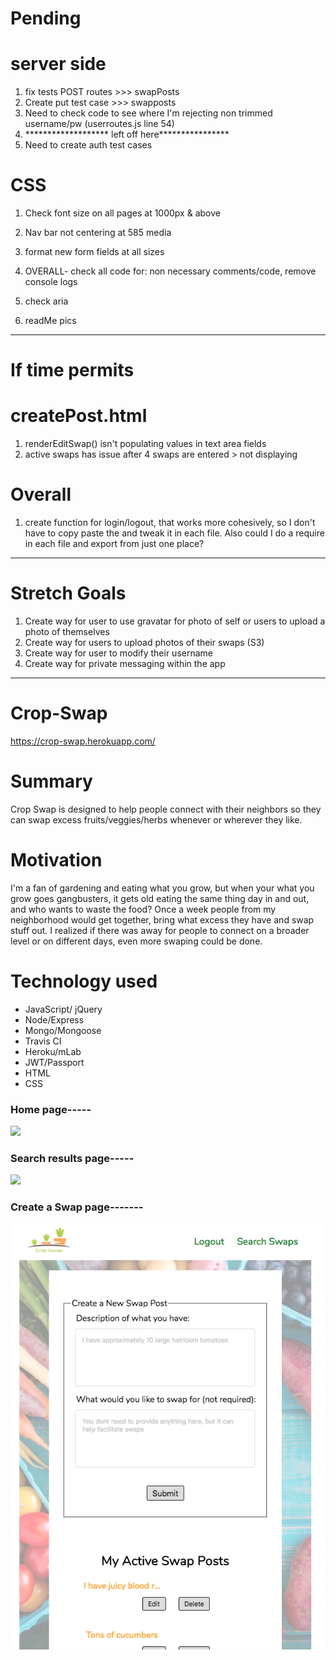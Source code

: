 # Pending

# server side
1. fix tests POST routes >>> swapPosts
1. Create put test case >>> swapposts
1. Need to check code to see where I'm rejecting non trimmed username/pw (userroutes.js line 54)
1. ******************* left off here****************
1. Need to create auth test cases

# CSS
1. Check font size on all pages at 1000px & above
1. Nav bar not centering at 585 media
1. format new form fields at all sizes

1. OVERALL- check all code for: non necessary comments/code, remove console logs
1. check aria
1. readMe pics

---------------------------------
# If time permits

# createPost.html
1. renderEditSwap() isn't populating values in text area fields
1. active swaps has issue after 4 swaps are entered > not displaying

# Overall
1. create function for login/logout, that works more cohesively, so I don't have to copy paste the and tweak it in each file. Also could I do a require in each file and export from just one place?
-----------------------------------------------------------------

# Stretch Goals
1. Create way for user to use gravatar for photo of self or users to upload a
    photo of themselves
1. Create way for users to upload photos of their swaps (S3)
1. Create way for user to modify their username
1. Create way for private messaging within the app





-------------------------------
# Crop-Swap
https://crop-swap.herokuapp.com/

# Summary
Crop Swap is designed to help people connect with their neighbors so they can swap excess fruits/veggies/herbs whenever or wherever they like.

# Motivation
I'm a fan of gardening and eating what you grow, but when your what you grow goes gangbusters, it gets old
eating the same thing day in and out, and who wants to waste the food? Once a week people from my neighborhood would get together, bring what excess they have and swap stuff out. I realized if there was away for people to connect on a broader level or on different days, even more swaping could be done.

# Technology used
* JavaScript/ jQuery
* Node/Express
* Mongo/Mongoose
* Travis CI
* Heroku/mLab
* JWT/Passport
* HTML
* CSS

### Home page-----
![](README-images/home-page.png)

### Search results page-----
![](README-images/search-results.png)

### Create a Swap page-------
![](README-images/create-post.png)

